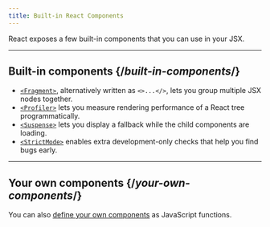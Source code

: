 ```yaml
---
title: Built-in React Components
---
```


<Intro>

React exposes a few built-in components that you can use in your JSX.

</Intro>

---

## Built-in components {/*built-in-components*/}

* [`<Fragment>`](/reference/react/Fragment), alternatively written as `<>...</>`, lets you group multiple JSX nodes together.
* [`<Profiler>`](/reference/react/Profiler) lets you measure rendering performance of a React tree programmatically.
* [`<Suspense>`](/reference/react/Suspense) lets you display a fallback while the child components are loading.
* [`<StrictMode>`](/reference/react/StrictMode) enables extra development-only checks that help you find bugs early.

---

## Your own components {/*your-own-components*/}

You can also [define your own components](/learn/your-first-component) as JavaScript functions.
